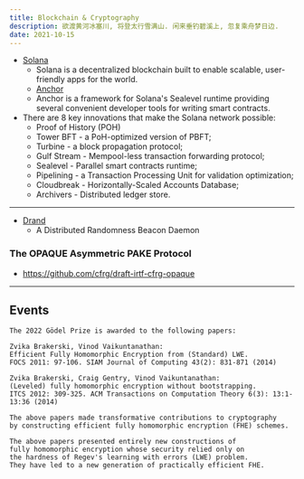 ```yaml
---
title: Blockchain & Cryptography
description: 欲渡黄河冰塞川, 将登太行雪满山. 闲来垂钓碧溪上, 忽复乘舟梦日边.
date: 2021-10-15
---
```


- [Solana](https://github.com/solana-labs/solana)
  - Solana is a decentralized blockchain built to
    enable scalable, user-friendly apps for the world.
  - [Anchor](https://github.com/project-serum/anchor)
  - Anchor is a framework for Solana's Sealevel runtime
    providing several convenient developer tools
    for writing smart contracts.
- There are 8 key innovations that make the
  Solana network possible:
  - Proof of History (POH)
  - Tower BFT - a PoH-optimized version of PBFT;
  - Turbine - a block propagation protocol;
  - Gulf Stream - Mempool-less transaction forwarding protocol;
  - Sealevel - Parallel smart contracts runtime;
  - Pipelining - a Transaction Processing Unit
    for validation optimization;
  - Cloudbreak - Horizontally-Scaled Accounts Database;
  - Archivers - Distributed ledger store.

------------------

- [Drand](https://github.com/drand/drand)
  - A Distributed Randomness Beacon Daemon

### The OPAQUE Asymmetric PAKE Protocol

- https://github.com/cfrg/draft-irtf-cfrg-opaque

------------------

## Events

```
The 2022 Gödel Prize is awarded to the following papers:

Zvika Brakerski, Vinod Vaikuntanathan:
Efficient Fully Homomorphic Encryption from (Standard) LWE.
FOCS 2011: 97-106. SIAM Journal of Computing 43(2): 831-871 (2014)

Zvika Brakerski, Craig Gentry, Vinod Vaikuntanathan:
(Leveled) fully homomorphic encryption without bootstrapping.
ITCS 2012: 309-325. ACM Transactions on Computation Theory 6(3): 13:1-13:36 (2014)

The above papers made transformative contributions to cryptography
by constructing efficient fully homomorphic encryption (FHE) schemes.

The above papers presented entirely new constructions of
fully homomorphic encryption whose security relied only on
the hardness of Regev's learning with errors (LWE) problem.
They have led to a new generation of practically efficient FHE.
```
